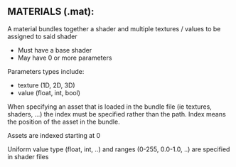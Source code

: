 ## MATERIALS (.mat):
A material bundles together a shader and multiple textures / values to be assigned to said shader

- Must have a base shader
- May have 0 or more parameters

Parameters types include:
- texture 	(1D, 2D, 3D)
- value 	(float, int, bool)

When specifying an asset that is loaded in the bundle file (ie textures, shaders, ...) the index must be specified rather than the path. Index means the position of the asset in the bundle.

Assets are indexed starting at 0

Uniform value type (float, int, ..) and ranges (0-255, 0.0-1.0, ..) are specified in shader files